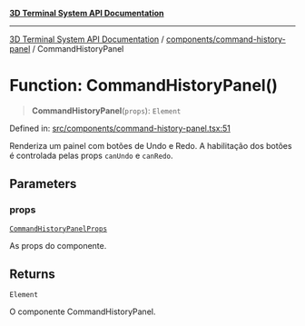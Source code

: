 [**3D Terminal System API Documentation**](../../../README.md)

***

[3D Terminal System API Documentation](../../../README.md) / [components/command-history-panel](../README.md) / CommandHistoryPanel

# Function: CommandHistoryPanel()

> **CommandHistoryPanel**(`props`): `Element`

Defined in: [src/components/command-history-panel.tsx:51](https://github.com/Dicommunitas/ThreeJS_Terminal_3D/blob/8075b8a92723c99d6c5409bf1c44d7734e99d256/src/components/command-history-panel.tsx#L51)

Renderiza um painel com botões de Undo e Redo.
A habilitação dos botões é controlada pelas props `canUndo` e `canRedo`.

## Parameters

### props

[`CommandHistoryPanelProps`](../interfaces/CommandHistoryPanelProps.md)

As props do componente.

## Returns

`Element`

O componente CommandHistoryPanel.
